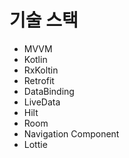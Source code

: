 # 기술 스택
- MVVM
- Kotlin
- RxKoltin
- Retrofit
- DataBinding
- LiveData
- Hilt
- Room 
- Navigation Component
- Lottie
